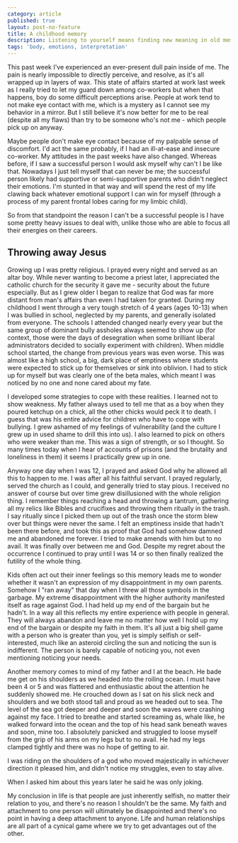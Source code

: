 ```yaml
---
category: article
published: true
layout: post-no-feature
title: A childhood memory
description: Listening to yourself means finding new meaning in old memories.
tags: 'body, emotions, interpretation'
---
```

This past week I've experienced an ever-present dull pain inside of me. The pain is nearly impossible to directly perceive, and resolve, as it's all wrapped up in layers of wax. This state of affairs started at work last week as I really tried to let my guard down among co-workers but when that happens, boy do some difficult perceptions arise. People at work tend to not make eye contact with me, which is a mystery as I cannot see my behavior in a mirror. But I still believe it's now better for me to be real (despite all my flaws) than try to be someone who's not me - which people pick up on anyway.

Maybe people don't make eye contact because of my palpable sense of discomfort. I'd act the same probably, if I had an ill-at-ease and insecure co-worker. My attitudes in the past weeks have also changed. Whereas before, if I saw a successful person I would ask myself why can't I be like that. Nowadays I just tell myself that can never be me; the successful person likely had supportive or semi-supportive parents who didn't neglect their emotions. I'm stunted in that way and will spend the rest of my life clawing back whatever emotional support I can win for myself (through a process of my parent frontal lobes caring for my limbic child).

So from that standpoint the reason I can't be a successful people is I have some pretty heavy issues to deal with, unlike those who are able to focus all their energies on their careers.

## Throwing away Jesus

Growing up I was pretty religious. I prayed every night and served as an altar boy. While never wanting to become a priest later, I appreciated the catholic church for the security it gave me - security about the future especially. But as I grew older I began to realize that God was far more distant from man's affairs than even I had taken for granted. During my childhood I went through a very tough stretch of 4 years (ages 10-13) when I was bullied in school, neglected by my parents, and generally isolated from everyone. The schools I attended changed nearly every year but the same group of dominant bully assholes always seemed to show up (for context, those were the days of desegration when some brilliant liberal administrators decided to socially experiment with children). When middle school started, the change from previous years was even worse. This was almost like a high school, a big, dark place of emptiness where students were expected to stick up for themselves or sink into oblivion. I had to stick up for myself but was clearly one of the beta males, which meant I was noticed by no one and none cared about my fate.

I developed some strategies to cope with these realities. I learned not to show weakness. My father always used to tell me that as a boy when they poured ketchup on a chick, all the other chicks would peck it to death. I guess that was his entire advice for children who have to cope with bullying. I grew ashamed of my feelings of vulnerability (and the culture I grew up in used shame to drill this into us). I also learned to pick on others who were weaker than me. This was a sign of strength, or so I thought. So many times today when I hear of accounts of prisons (and the brutality and loneliness in them) it seems I practically grew up in one.

Anyway one day when I was 12, I prayed and asked God why he allowed all this to happen to me. I was after all his faithful servant. I prayed regularly, served the church as I could, and generally tried to stay pious. I received no answer of course but over time grew disillusioned with the whole religion thing. I remember things reaching a head and throwing a tantrum, gathering all my relics like Bibles and crucifixes and throwing them ritually in the trash. I say ritually since I picked them up out of the trash once the storm blew over but things were never the same. I felt an emptiness inside that hadn't been there before, and took this as proof that God had somehow damned me and abandoned me forever. I tried to make amends with him but to no avail. It was finally over between me and God. Despite my regret about the occurrence I continued to pray until I was 14 or so then finally realized the futility of the whole thing.

Kids often act out their inner feelings so this memory leads me to wonder whether it wasn't an expression of my disappointment in my own parents. Somehow I "ran away" that day when I threw all those symbols in the garbage. My extreme disappointment with the higher authority manifested itself as rage against God. I had held up my end of the bargain but he hadn't. In a way all this reflects my entire experience with people in general. They will always abandon and leave me no matter how well I hold up my end of the bargain or despite my faith in them. It's all just a big shell game with a person who is greater than you, yet is simply selfish or self-interested, much like an asteroid circling the sun and noticing the sun is indifferent. The person is barely capable of noticing you, not even mentioning noticing your needs.

Another memory comes to mind of my father and I at the beach. He bade me get on his shoulders as we headed into the roiling ocean. I must have been 4 or 5 and was flattered and enthusiastic about the attention he suddenly showed me. He crouched down as I sat on his slick neck and shoulders and we both stood tall and proud as we headed out to sea. The level of the sea got deeper and deeper and soon the waves were crashing against my face. I tried to breathe and started screaming as, whale like, he walked forward into the ocean and the top of his head sank beneath waves and soon, mine too. I absolutely panicked and struggled to loose myself from the grip of his arms on my legs but to no avail. He had my legs clamped tightly and there was no hope of getting to air.

I was riding on the shoulders of a god who moved majestically in whichever direction it pleased him, and didn't notice my struggles, even to stay alive.

When I asked him about this years later he said he was only joking.

My conclusion in life is that people are just inherently selfish, no matter their relation to you, and there's no reason I shouldn't be the same. My faith and attachment to one person will ultimately be disappointed and there's no point in having a deep attachment to anyone. Life and human relationships are all part of a cynical game where we try to get advantages out of the other.
